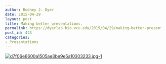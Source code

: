 ```yaml
---
author: Rodney J. Dyer
date: 2015-04-29
layout: post
title: Making better presentations.
permalink: https://dyerlab.bio.vcu.edu/2015/04/29/making-better-presentations/index.html
post_id: 443
categories: 
- Presentations
---
```

[![d7f06e6600a1505ae3be9e5a10303233.jpg-1](http://dyerlab.bio.vcu.edu/wp-content/uploads/sites/4831/2015/04/d7f06e6600a1505ae3be9e5a10303233.jpg-1.jpg)](http://www.pinfographics.org/ig/10-rules-to-improve-your-presentattions/)
